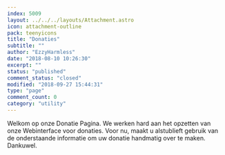 ```yaml
---
index: 5009
layout: ../../../layouts/Attachment.astro
icon: attachment-outline
pack: teenyicons
title: "Donaties"
subtitle: ""
author: "EzzyHarmless"
date: "2018-08-10 10:26:30"
excerpt: ""
status: "published"
comment_status: "closed"
modified: "2018-09-27 15:44:31"
type: "page"
comment_count: 0
category: "utility"
---
```


Welkom op onze Donatie Pagina. We werken hard aan het opzetten van onze Webinterface voor donaties. Voor nu, maakt u alstublieft gebruik van de onderstaande informatie om uw donatie handmatig over te maken. Dankuwel.